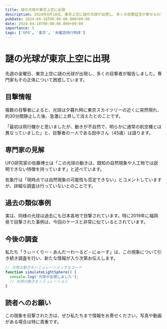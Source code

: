 ```yaml
---
title: 謎の光球が東京上空に出現
description: 2024年4月18日、東京上空に謎の光球が出現し、多くの目撃証言が寄せられています。
pubDate: 2024-04-18T00:00:00.000+09:00
date: 2024-04-18T00:00:00.000+09:00
importance: 5
tags: ['UFO', '東京', '未確認飛行物体']
---
```


# 謎の光球が東京上空に出現

先週の金曜日、東京上空に謎の光球が出現し、多くの目撃者が報告しました。専門家もその正体について困惑しています。

## 目撃情報

複数の目撃者によると、光球は夕暮れ時に東京スカイツリーの近くに突然現れ、約30分間静止した後、急激に上昇して消えたとのことです。

「最初は飛行機かと思いましたが、動きが不自然で、明らかに通常の航空機とは異なっていました」と、目撃者の一人である田中さん（45歳）は語ります。

## 専門家の見解

UFO研究家の佐藤博士は「この光球の動きは、既知の自然現象や人工物では説明できない特徴を持っています」と述べています。

気象庁は「現時点では自然現象の可能性も否定できない」とコメントしていますが、詳細な調査は行っていないとのことです。

## 過去の類似事例

実は、同様の光球は過去にも日本各地で目撃されています。特に2019年に福岡県で目撃された事例は、今回のケースと非常に似ているとされています。

## 今後の調査

私たち「うぃーくりー・あんだーわーるど・にゅーす」は、この現象について引き続き調査を行い、新たな情報が入り次第お伝えします。

```javascript
// 光球の動きをシミュレーションするコード
function simulateLightSphere() {
  console.log('光球が出現しました');
  // 光球の動きをシミュレーション
}
```

## 読者へのお願い

この現象を目撃された方は、ぜひ私たちまで情報をお寄せください。写真や動画がある場合は特に貴重です。
